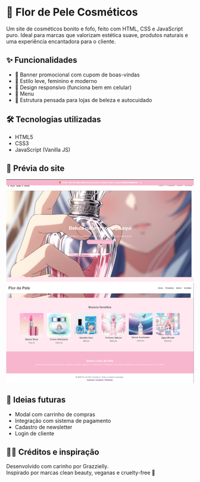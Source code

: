 # 🌸 Flor de Pele Cosméticos

Um site de cosméticos bonito e fofo, feito com HTML, CSS e JavaScript puro. Ideal para marcas que valorizam estética suave, produtos naturais e uma experiência encantadora para o cliente.

## ✨ Funcionalidades

- 💖 Banner promocional com cupom de boas-vindas
- 💅 Estilo leve, feminino e moderno
- 📱 Design responsivo (funciona bem em celular)
- 🔘 Menu
- 🌿 Estrutura pensada para lojas de beleza e autocuidado

## 🛠️ Tecnologias utilizadas

- HTML5
- CSS3
- JavaScript (Vanilla JS)

## 📸 Prévia do site
![Prévia do site](assets/img1.png)
![Prévia do site](assets/img2.png)

## 📌 Ideias futuras

- Modal com carrinho de compras
- Integração com sistema de pagamento
- Cadastro de newsletter
- Login de cliente

## 🧚‍♀️ Créditos e inspiração
Desenvolvido com carinho por Grazzielly.  
Inspirado por marcas clean beauty, veganas e cruelty-free 🌱